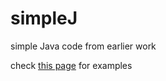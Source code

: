 # simpleJ
simple Java code from earlier work

check [this page](https://guides.github.com/activities/hello-world/) for examples
